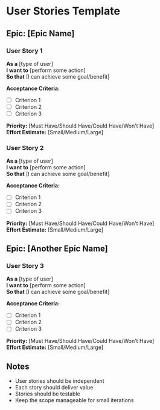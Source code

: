 # User Stories Template

## Epic: [Epic Name]

### User Story 1
**As a** [type of user]  
**I want to** [perform some action]  
**So that** [I can achieve some goal/benefit]

**Acceptance Criteria:**
- [ ] Criterion 1
- [ ] Criterion 2
- [ ] Criterion 3

**Priority:** [Must Have/Should Have/Could Have/Won't Have]  
**Effort Estimate:** [Small/Medium/Large]

### User Story 2
**As a** [type of user]  
**I want to** [perform some action]  
**So that** [I can achieve some goal/benefit]

**Acceptance Criteria:**
- [ ] Criterion 1
- [ ] Criterion 2
- [ ] Criterion 3

**Priority:** [Must Have/Should Have/Could Have/Won't Have]  
**Effort Estimate:** [Small/Medium/Large]

## Epic: [Another Epic Name]

### User Story 3
**As a** [type of user]  
**I want to** [perform some action]  
**So that** [I can achieve some goal/benefit]

**Acceptance Criteria:**
- [ ] Criterion 1
- [ ] Criterion 2
- [ ] Criterion 3

**Priority:** [Must Have/Should Have/Could Have/Won't Have]  
**Effort Estimate:** [Small/Medium/Large]

## Notes
- User stories should be independent
- Each story should deliver value
- Stories should be testable
- Keep the scope manageable for small iterations